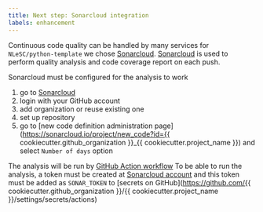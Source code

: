 ```yaml
---
title: Next step: Sonarcloud integration
labels: enhancement
---
```


Continuous code quality can be handled by many services for `NLeSC/python-template` we chose [Sonarcloud](https://sonarcloud.io/).
[Sonarcloud](https://sonarcloud.io/) is used to perform quality analysis and code coverage report on each push.

Sonarcloud must be configured for the analysis to work

1. go to [Sonarcloud](https://sonarcloud.io/projects/create)
2. login with your GitHub account
3. add organization or reuse existing one
4. set up repository
5. go to [new code definition administration page](https://sonarcloud.io/project/new_code?id={{ cookiecutter.github_organization }}_{{ cookiecutter.project_name }}) and select `Number of days` option

The analysis will be run by [GitHub Action workflow](.github/workflows/sonarcloud.yml)
To be able to run the analysis, a token must be created at [Sonarcloud account](https://sonarcloud.io/account/security/) and this token must be added as `SONAR_TOKEN` to [secrets on GitHub](https://github.com/{{ cookiecutter.github_organization }}/{{ cookiecutter.project_name }}/settings/secrets/actions)
